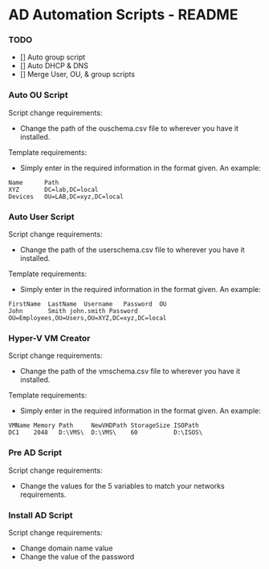 # AD Automation Scripts - README

### TODO

- [] Auto group script
- [] Auto DHCP & DNS
- [] Merge User, OU, & group scripts 

### Auto OU Script

Script change requirements:
* Change the path of the ouschema.csv file to wherever you have it installed.

Template requirements:
* Simply enter in the required information in the format given. An example:
```csv
Name      Path
XYZ       DC=lab,DC=local
Devices   OU=LAB,DC=xyz,DC=local
```

### Auto User Script
Script change requirements:
* Change the path of the userschema.csv file to wherever you have it installed.

Template requirements:
* Simply enter in the required information in the format given. An example:
```csv
FirstName  LastName  Username   Password  OU 
John       Smith john.smith	Password  OU=Employees,OU=Users,OU=XYZ,DC=xyz,DC=local
```

### Hyper-V VM Creator

Script change requirements:
* Change the path of the vmschema.csv file to wherever you have it installed.

Template requirements:
* Simply enter in the required information in the format given. An example:
```csv
VMName Memory Path     NewVHDPath StorageSize ISOPath
DC1    2048   D:\VMS\  D:\VMS\    60          D:\ISOS\
```

### Pre AD Script
Script change requirements:
* Change the values for the 5 variables to match your networks requirements.

### Install AD Script
Script change requirements:
* Change domain name value
* Change the value of the password
